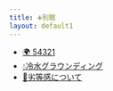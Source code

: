```yaml
---
title: ➕別館
layout: default1
---
```

* [🌍 54321](54321)
* [💧冷水グラウンディング](cold-water-grounding)
* [🤝劣等感について](icomplex)
